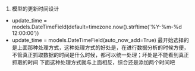 1. 模型的更新时间设计
- update_time = models.DateTimeField(default=timezone.now().strftime('%Y-%m-%d 12:00:00'))
- update_time = models.DateTimeField(auto_now_add=True)
最开始选择的是上面那种处理方式，这种处理方式的好处是，在进行数据分析的时候方便，
不管真正抓取数据的时间是什么时候，都可以统一处理；坏处是不能看到真正抓取的时间
下面这种处理方式就与上面相反，综合还是添加两个时间吧